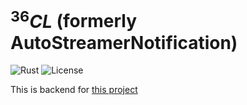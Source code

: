 # $^{36}CL$ (formerly AutoStreamerNotification)
![Rust](https://img.shields.io/badge/language-rust-1976d2?style=for-the-badge&logo=rust)
![License](https://img.shields.io/badge/license-misilelab-green?style=for-the-badge)

This is backend for [this project](https://github.com/misilelab3/chlorine)